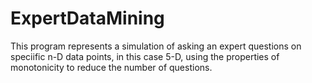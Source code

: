 # ExpertDataMining
 This program represents a simulation of asking an expert questions on speciific n-D data points, in this case 5-D, using the properties of monotonicity to reduce the number of questions.
